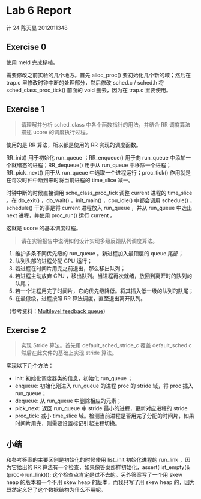 # Lab 6 Report

计 24 陈天昱 2012011348

## Exercise 0

使用 meld 完成移植。

需要修改之前实验的几个地方。首先 alloc\_proc() 要初始化几个新的域；然后在 trap.c 里修改时钟中断的处理部分，然后修改 sched.c / sched.h 将 sched\_class\_proc\_tick() 前面的 void 删去，因为在 trap.c 里要使用。

## Exercise 1

> 请理解并分析 sched_class 中各个函数指针的用法，并结合 RR 调度算法描述 ucore 的调度执行过程。

使用的是 RR 算法，所以都是使用的 RR 实现的调度函数。

RR\_init() 用于初始化 run\_queue ；RR\_enqueue() 用于向 run_queue 中添加一个就绪态的进程；RR\_dequeue() 用于从 run\_queue 中移除一个进程；RR\_pick\_next() 用于从 run\_queue 中选取一个进程运行；proc\_tick() 作用就是在每次时钟中断到来时将当前进程的 time\_slice 减一。

时钟中断的时候直接调用 sche\_class\_proc\_tick 调整 current 进程的 time\_slice 。在 do\_exit() ，do\_wait() ，init\_main() ，cpu\_idle() 中都会调用 schedule() ，schedule() 干的事是将 current 进程放入 run\_queue ，并从 run\_queue 中选出 next 进程，并使用 proc\_run() 运行 current 。

这就是 ucore 的基本调度过程。

> 请在实验报告中说明如何设计实现多级反馈队列调度算法。

1. 维护多条不同优先级的 run\_queue 。新进程加入最顶层的 queue 尾部；
2. 队列头部的进程分配 CPU 运行；
3. 若进程在时间片用完之前退出，那么移出队列；
4. 若进程主动放弃 CPU ，移出队列。当进程再次就绪，放回到离开时的队列的队尾；
5. 若一个进程用完了时间片，它的优先级降低。将其插入低一级的队列的队尾；
6. 在最低级，进程按照 RR 算法调度，直至退出离开队列。

（参考资料：[Multilevel feedback queue](http://en.wikipedia.org/wiki/Multilevel_feedback_queue)）

## Exercise 2

> 实现 Stride 算法。首先用 default_sched_stride_c 覆盖 default_sched.c 然后在此文件的基础上实现 stride 算法。

实现以下几个方法：

- init: 初始化调度器类的信息，初始化 run\_queue ；
- enqueue: 初始化刚进入 run\_queue 的进程 proc 的 stride 域，将 proc 插入 run\_queue；
- dequeue: 从 run\_queue 中删除相应的元素；
- pick\_next: 返回 run\_queue 中 stride 最小的进程，更新对应进程的 stride 
- proc\_tick: 减小 time_slice 域。检测当前进程是否用完了分配的时间片，如果时间片用完，则需要设置标记引起进程切换。

## 小结

和参考答案的主要区别是初始化的时候使用 list\_init 初始化进程的 run\_link ，因为它给出的 RR 算法有一个检查，如果像答案那样初始化，assert(list\_empty(&(proc->run\_link))); 这个检查点肯定是过不去的。另外答案写了一个用 skew heap 的版本和一个不用 skew heap 的版本，而我只写了用 skew heap 的，因为既然定义好了这个数据结构为什么不用呢。
